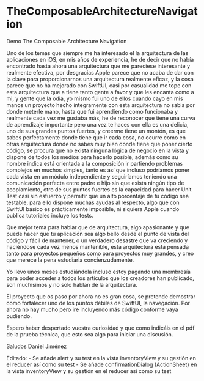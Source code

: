 # TheComposableArchitectureNavigation
Demo The Composable Architecture Navigation

Uno de los temas que siempre me ha interesado el la arquitectura de las aplicaciones en iOS, en mis años de experiencia, he de decir que no había encontrado hasta ahora una arquitectura que me pareciese interesante y realmente efectiva, por desgracias Apple parece que no acaba de dar con la clave para proporcionarnos una arquitectura realmente eficaz, y la cosa parece que no ha mejorado con SwiftUI, casi por casualidad me tope con esta arquitectura que a tiene tanto gente a favor y que les encanta como a mi, y gente que la odia, yo mismo fui uno de ellos cuando cayo en mis manos un proyecto hecho íntegramente con esta arquitectura no sabia por donde meterle mano, hasta que fui aprendiendo como funcionaba y realmente cada vez me gustaba más, he de reconocer que tiene una curva de aprendizaje importante pero una vez te haces con ella es una delicia, uno de sus grandes puntos fuertes, y creerme tiene un montón, es que sabes perfectamente donde tiene que ir cada cosa, no ocurre como en otras arquitectura donde no sabes muy bien donde tiene que poner cierto código, se procura que no exista ninguna lógica de negocio en la vista y dispone de todos los medios para hacerlo posible, además como su nombre indica está orientada a la composición ir partiendo problemas complejos en muchos simples, tanto es así que incluso podríamos poner cada vista en un módulo independiente y seguiríamos teniendo una comunicación perfecta entre padre e hijo sin que exista ningún tipo de acoplamiento, otro de sus puntos fuertes es la capacidad para hacer Unit Test casi sin esfuerzo y permitir que un alto porcentaje de tu código sea testable, para ello dispone muchas ayudas al respecto, algo que con SwiftUI básico es prácticamente imposible, ni siquiera Apple cuando publica tutoriales incluye los tests.

Que mejor tema para hablar que de arquitectura, algo apasionante y que puede hacer que tu aplicación sea algo bello desde el punto de vista del código y fácil de mantener, o un verdadero desastre que va creciendo y haciéndose cada vez menos mantenible, esta arquitectura está pensada tanto para proyectos pequeños como para proyectos muy grandes, y creo que merece la pena estudiarla concienzudamente. 

Yo llevo unos meses estudiándola incluso estoy pagando una membresía para poder acceder a todos los artículos que los creadores han publicado, son muchísimos y no solo hablan de la arquitectura.

El proyecto que os paso por ahora no es gran cosa, se pretende demostrar como fortalecer uno de los puntos débiles de SwiftUI, la navegación. Por ahora no hay mucho pero ire incluyendo más código conforme vaya pudiendo.

Espero haber despertado vuestra curiosidad y que como indicáis en el pdf de la prueba técnica, que esto sea algo para iniciar una discusión. 


Saludos
Daniel Jiménez

Editado: 
    - Se añade alert y su test en la vista inventoryView y su gestión en el reducer así como su test
    - Se añade confirmationDialog (ActionSheet) en la vista inventoryView y su gestión en el reducer así como su test
    

